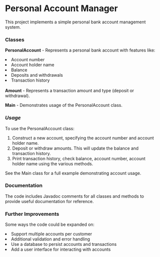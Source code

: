 <h1>Personal Account Manager</h1>
<p>This project implements a simple personal bank account management system.

<h3>Classes</h3>
<p><b>PersonalAccount</b> - Represents a personal bank account with features like:

<li>Account number</li>
<li>Account holder name</li>
<li>Balance</li>
<li>Deposits and withdrawals</li>
<li>Transaction history</li>
<br>
<b>Amount</b> - Represents a transaction amount and type (deposit or withdrawal).<p>

<b>Main</b> - Demonstrates usage of the PersonalAccount class.
<h3><i>Usage</i></h3>
<p>To use the PersonalAccount class:
<ol>
<li>Construct a new account, specifying the account number and account holder name.</li>
<li>Deposit or withdraw amounts. This will update the balance and transaction history.</li>
<li>Print transaction history, check balance, account number, account holder name using the various methods.</li>
</ol>

See the Main class for a full example demonstrating account usage.

<h3>Documentation</h3>
The code includes Javadoc comments for all classes and methods to provide useful documentation for reference.

<h3>Further Improvements</h3>
<p>Some ways the code could be expanded on:

<li>Support multiple accounts per customer</li>
<li>Additional validation and error handling</li>
<li>Use a database to persist accounts and transactions</li>
<li>Add a user interface for interacting with accounts</li>
